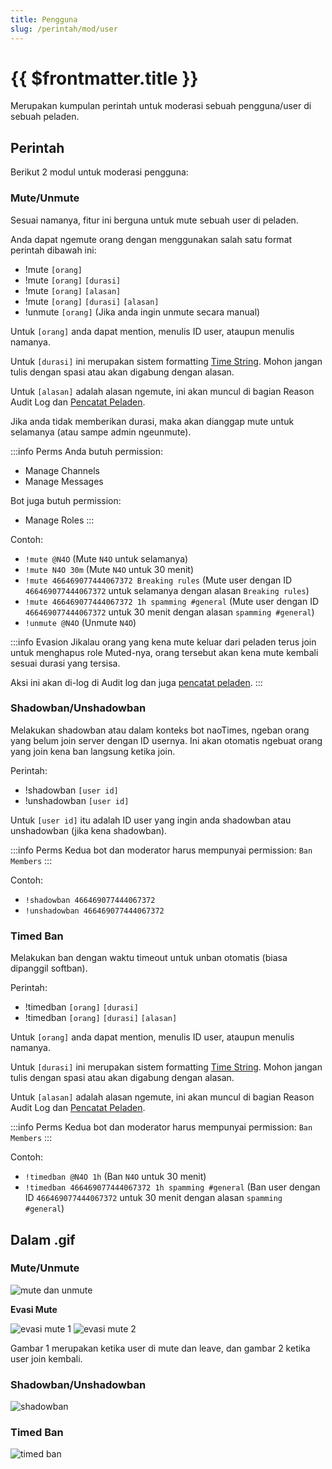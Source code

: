 ```yaml
---
title: Pengguna
slug: /perintah/mod/user
---
```


# {{ $frontmatter.title }}

Merupakan kumpulan perintah untuk moderasi sebuah pengguna/user di sebuah peladen.

## Perintah

Berikut 2 modul untuk moderasi pengguna:

### Mute/Unmute

Sesuai namanya, fitur ini berguna untuk mute sebuah user di peladen.

Anda dapat ngemute orang dengan menggunakan salah satu format perintah dibawah ini:
- !mute `[orang]`
- !mute `[orang]` `[durasi]`
- !mute `[orang]` `[alasan]`
- !mute `[orang]` `[durasi]` `[alasan]`
- !unmute `[orang]` (Jika anda ingin unmute secara manual)

Untuk `[orang]` anda dapat mention, menulis ID user, ataupun menulis namanya.

Untuk `[durasi]` ini merupakan sistem formatting [Time String](/docs/referensi/timestring). Mohon jangan tulis dengan spasi atau akan digabung dengan alasan.

Untuk `[alasan]` adalah alasan ngemute, ini akan muncul di bagian Reason Audit Log dan [Pencatat Peladen](/docs/perintah/mod/log).

Jika anda tidak memberikan durasi, maka akan dianggap mute untuk selamanya (atau sampe admin ngeunmute).

:::info Perms
Anda butuh permission:
- Manage Channels
- Manage Messages

Bot juga butuh permission:
- Manage Roles
:::

Contoh:
- `!mute @N4O` (Mute `N4O` untuk selamanya)
- `!mute N4O 30m` (Mute `N4O` untuk 30 menit)
- `!mute 466469077444067372 Breaking rules` (Mute user dengan ID `466469077444067372` untuk selamanya dengan alasan `Breaking rules`)
- `!mute 466469077444067372 1h spamming #general` (Mute user dengan ID `466469077444067372` untuk 30 menit dengan alasan `spamming #general`)
- `!unmute @N4O` (Unmute `N4O`)

:::info Evasion
Jikalau orang yang kena mute keluar dari peladen terus join untuk menghapus role Muted-nya, orang tersebut akan kena mute kembali sesuai durasi yang tersisa.

Aksi ini akan di-log di Audit log dan juga [pencatat peladen](/docs/perintah/mod/log).
:::

### Shadowban/Unshadowban

Melakukan shadowban atau dalam konteks bot naoTimes, ngeban orang yang belum join server dengan ID usernya. Ini akan otomatis ngebuat orang yang join kena ban langsung ketika join.

Perintah:
- !shadowban `[user id]`
- !unshadowban `[user id]`

Untuk `[user id]` itu adalah ID user yang ingin anda shadowban atau unshadowban (jika kena shadowban).

:::info Perms
Kedua bot dan moderator harus mempunyai permission: `Ban Members`
:::

Contoh:
- `!shadowban 466469077444067372`
- `!unshadowban 466469077444067372`

### Timed Ban

Melakukan ban dengan waktu timeout untuk unban otomatis (biasa dipanggil softban).

Perintah:
- !timedban `[orang]` `[durasi]`
- !timedban `[orang]` `[durasi]` `[alasan]`

Untuk `[orang]` anda dapat mention, menulis ID user, ataupun menulis namanya.

Untuk `[durasi]` ini merupakan sistem formatting [Time String](/docs/referensi/timestring). Mohon jangan tulis dengan spasi atau akan digabung dengan alasan.

Untuk `[alasan]` adalah alasan ngemute, ini akan muncul di bagian Reason Audit Log dan [Pencatat Peladen](/docs/perintah/mod/log).

:::info Perms
Kedua bot dan moderator harus mempunyai permission: `Ban Members`
:::

Contoh:
- `!timedban @N4O 1h` (Ban `N4O` untuk 30 menit)
- `!timedban 466469077444067372 1h spamming #general` (Ban user dengan ID `466469077444067372` untuk 30 menit dengan alasan `spamming #general`)

## Dalam .gif

### Mute/Unmute
![mute dan unmute](https://p.ihateani.me/cdqnlubu.gif)

**Evasi Mute**

![evasi mute 1](https://p.ihateani.me/ttqpkwzg.png)
![evasi mute 2](https://p.ihateani.me/jxhfvbtr.png)

Gambar 1 merupakan ketika user di mute dan leave, dan gambar 2 ketika user join kembali.

### Shadowban/Unshadowban

![shadowban](https://p.ihateani.me/pksibupc.gif)

### Timed Ban

![timed ban](https://p.ihateani.me/yzpygabt.gif)
